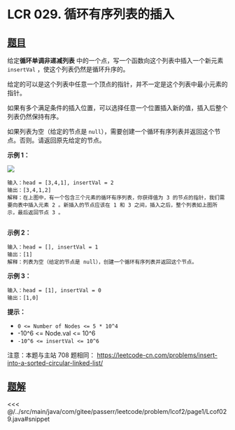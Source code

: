 # LCR 029. 循环有序列表的插入

## [题目](https://leetcode.cn/problems/4ueAj6/)
给定**循环单调非递减列表** 中的一个点，写一个函数向这个列表中插入一个新元素 `insertVal` ，使这个列表仍然是循环升序的。

给定的可以是这个列表中任意一个顶点的指针，并不一定是这个列表中最小元素的指针。

如果有多个满足条件的插入位置，可以选择任意一个位置插入新的值，插入后整个列表仍然保持有序。

如果列表为空（给定的节点是 `null`），需要创建一个循环有序列表并返回这个节点。否则。请返回原先给定的节点。

**示例 1：**

![](https://assets.leetcode.com/uploads/2019/01/19/example_1_before_65p.jpg)  

```
输入：head = [3,4,1], insertVal = 2
输出：[3,4,1,2]
解释：在上图中，有一个包含三个元素的循环有序列表，你获得值为 3 的节点的指针，我们需要向表中插入元素 2 。新插入的节点应该在 1 和 3 之间，插入之后，整个列表如上图所示，最后返回节点 3 。


```

**示例 2：**

    输入：head = [], insertVal = 1
    输出：[1]
    解释：列表为空（给定的节点是 null），创建一个循环有序列表并返回这个节点。

**示例 3：**

```
输入：head = [1], insertVal = 0
输出：[1,0]
```

**提示：**

* `0 <= Number of Nodes <= 5 * 10^4`
* -10^6 <= Node.val <= 10^6
* `-10^6 <= insertVal <= 10^6`

注意：本题与主站 708 题相同： <https://leetcode-cn.com/problems/insert-into-a-sorted-circular-linked-list/>


## [题解](https://github.com/PasseRR/JavaLeetCode/blob/master/src/main/java/com/gitee/passerr/leetcode/problem/lcof2/page1/Lcof029.java)

<<< @/../src/main/java/com/gitee/passerr/leetcode/problem/lcof2/page1/Lcof029.java#snippet
